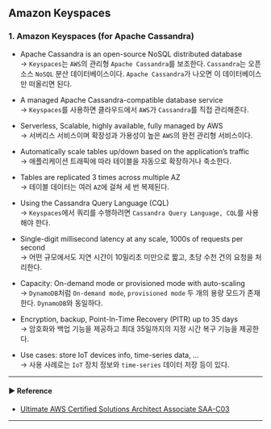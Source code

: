 ## Amazon Keyspaces
### 1. Amazon Keyspaces (for Apache Cassandra)
- Apache Cassandra is an open-source NoSQL distributed database  
→ `Keyspaces`는 `AWS`의 관리형 `Apache Cassandra`를 보조한다. `Cassandra`는 오픈 소스 `NoSQL` 분산 데이터베이스이다. `Apache Cassandra`가 나오면 이 데이터베이스만 떠올리면 된다.

- A managed Apache Cassandra-compatible database service  
→ `Keyspaces`를 사용하면 클라우드에서 `AWS`가 `Cassandra`를 직접 관리해준다.

- Serverless, Scalable, highly available, fully managed by AWS  
→ 서버리스 서비스이며 확장성과 가용성이 높은 `AWS`의 완전 관리형 서비스이다.

- Automatically scale tables up/down based on the application’s traffic  
→ 애플리케이션 트래픽에 따라 테이블을 자동으로 확장하거나 축소한다.

- Tables are replicated 3 times across multiple AZ  
→ 테이블 데이터는 여러 `AZ`에 걸쳐 세 번 복제된다.

- Using the Cassandra Query Language (CQL)  
→ `Keyspaces`에서 쿼리를 수행하려면 `Cassandra Query Language, CQL`를 사용해야 한다.

- Single-digit millisecond latency at any scale, 1000s of requests per second  
→ 어떤 규모에서도 지연 시간이 10밀리초 미만으로 짧고, 초당 수천 건의 요청을 처리한다.

- Capacity: On-demand mode or provisioned mode with auto-scaling  
→ `DynamoDB`처럼 `On-demand mode`, `provisioned mode` 두 개의 용량 모드가 존재한다. `DynamoDB`와 동일하다.

- Encryption, backup, Point-In-Time Recovery (PITR) up to 35 days  
→ 암호화와 백업 기능을 제공하고 최대 35일까지의 지정 시간 복구 기능을 제공한다.

- Use cases: store IoT devices info, time-series data, …  
→ 사용 사례로는 `IoT` 장치 정보와 `time-series` 데이터 저장 등이 있다.

---
#### ▶ Reference
- [Ultimate AWS Certified Solutions Architect Associate SAA-C03](https://www.udemy.com/course/aws-certified-solutions-architect-associate-saa-c03/)
---